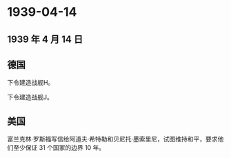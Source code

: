 # 1939-04-14

## 1939 年 4 月 14 日

## 德国

下令建造战舰H。

下令建造战舰J。

## 美国

富兰克林·罗斯福写信给阿道夫·希特勒和贝尼托·墨索里尼，试图维持和平，要求他们至少保证
31 个国家的边界 10 年。

